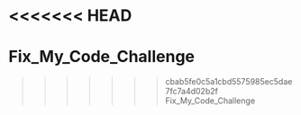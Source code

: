 <<<<<<< HEAD
=======
# Fix_My_Code_Challenge
>>>>>>> cbab5fe0c5a1cbd5575985ec5dae7fc7a4d02b2f
Fix_My_Code_Challenge
